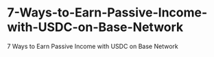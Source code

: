 # 7-Ways-to-Earn-Passive-Income-with-USDC-on-Base-Network
7 Ways to Earn Passive Income with USDC on Base Network
